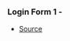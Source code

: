 ### Login Form 1 -
* <a href="https://github.com/dev-kumaresan/widgets-for-web-design/tree/main/Login-Form/Login-Form-1">Source</a>
